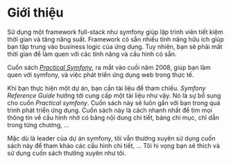 Giới thiệu
============

Sử dụng một framework full-stack như symfony giúp lập trình viên tiết kiệm thời gian và tăng năng suất. Framework có sẵn nhiều tính năng hữu ích giúp bạn tập trung vào business logic của ứng dụng. Tuy nhiên, bạn sẽ phải mất thời gian để làm quen với các tính năng và cấu hình có sẵn.

Cuốn sách [*Practical Symfony*](http://www.symfony-project.org/jobeet/1_2/Doctrine/vi_VN/), ra mắt vào cuối năm 2008, giúp bạn làm quen với symfony, và việc phát triển ứng dụng web trong thực tế.

Khi bạn thực hiện một dự án, bạn cần tài liệu để tham chiếu. *Symfony Reference Guide* hướng tới cung cấp một tài liệu như vậy. Nó là sự bổ sung cho cuốn *Practical symfony*. Cuốn sách này sẽ luôn gắn với bạn trong quá trình phát triển ứng dụng. Cuốn sách này là cách nhanh nhất để tìm mọi thông tin về cấu hình nhờ có bảng nội dung chi tiết, bảng chỉ mục, chỉ dẫn trong từng chương, ...

Mặc dù là leader của dự án symfony, tôi vẫn thường xuyên sử dụng cuốn sách này để tham khảo các cấu hình chi tiết, ... Tôi hi vọng bạn sẽ thích và sử dụng cuốn sách thường xuyên như tôi.

